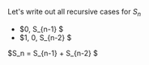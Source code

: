 Let's write out all recursive cases for $S_n$

<ul>
    <li> $0, S_{n-1} $
    <li> $1, 0, S_{n-2} $
</ul>
$S_n = S_{n-1} + S_{n-2} $
